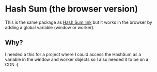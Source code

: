 # Hash Sum (the browser version)

This is the same package as [Hash Sum link](https://github.com/bevacqua/hash-sum) but it works in the browser by adding a global variable (window or worker).

## Why?

I needed a this for a project where I could access the HashSum as a variable in the window and worker objects so I also needed it to be on a CDN :)
